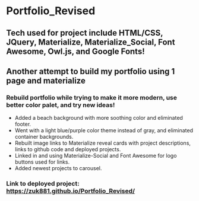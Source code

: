 # Portfolio_Revised
## Tech used for project include HTML/CSS, JQuery, Materialize, Materialize_Social, Font Awesome, Owl.js, and Google Fonts!

## Another attempt to build my portfolio using 1 page and materialize
### Rebuild portfolio while trying to make it more modern, use better color palet, and try new ideas!
* Added a beach background with more soothing color and eliminated footer.
* Went with a light blue/purple color theme instead of gray, and eliminated container backgrounds.
* Rebuilt image links to Materialize reveal cards with project descriptions, links to github code and deployed projects.
* Linked in and using Materialize-Social and Font Awesome for logo buttons used for links.
* Added newest projects to carousel.
### Link to deployed project: https://zuk881.github.io/Portfolio_Revised/
